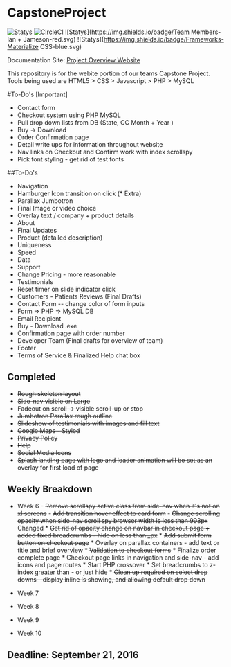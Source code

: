 # CapstoneProject

![Statys](https://img.shields.io/badge/Complete-35%25-orange.svg) [![CircleCI](https://img.shields.io/circleci/project/BrightFlair/PHP.Gt.svg?maxAge=2592000?style=flat-square)]()
![Statys](https://img.shields.io/badge/Team Members-Ian + Jameson-red.svg)
![Statys](https://img.shields.io/badge/Frameworks-Materialize CSS-blue.svg)

Documentation Site:
 [Project Overview Website](https://gorgonsmaze.github.io/CapstoneOverview/)
 
 This repository is for the webite portion of our teams Capstone Project.
 Tools being used are HTML5 > CSS > Javascript > PHP > MySQL

#To-Do's [Important]
* Contact form
* Checkout system using PHP MySQL
 * Pull drop down lists from DB (State, CC Month + Year )
* Buy -> Download
* Order Confirmation page
* Detail write ups for information throughout website
* Nav links on Checkout and Confirm work with index scrollspy
* Pick font styling - get rid of test fonts 

##To-Do's
* Navigation
 * Hamburger Icon transition on click (* Extra)
* Parallax Jumbotron
 * Final Image or video choice
 * Overlay text / company + product details
* About 
 * Final Updates 
* Product (detailed description)
 * Uniqueness
 * Speed
 * Data
 * Support
 * Change Pricing - more reasonable
* Testimonials
 * Reset timer on slide indicator click
 *  Customers - Patients Reviews (Final Drafts)
* Contact Form -- change color of form inputs
 * Form => PHP => MySQL DB 
 * Email Recipient 
* Buy - Download .exe
* Confirmation page with order number
* Developer Team (Final drafts for overview of team)
* Footer
 * Terms of Service & Finalized Help chat box 
 
## Completed
 - ~~Rough skeleton layout~~
 - ~~Side-nav visible on Large~~
 - ~~Fadeout on scroll -> visible scroll-up or stop~~
 - ~~Jumbotron Parallax rough outline~~
 - ~~Slideshow of testimonials with images and fill text~~
 - ~~Google Maps - Styled~~
 - ~~Privacy Policy~~
 - ~~Help~~
 - ~~Social Media Icons~~
 - ~~Splash landing page with logo and loader animation
    will be set as an overlay for first load of page~~

## Weekly Breakdown
* Week 6 - ~~Remove scrollspy active class from side-nav when it's not on xl screens~~
       -  ~~Add transition hover effect to card form~~
        - ~~Change scrolling opacity when side-nav scroll spy browser width is less than 993px~~ Changed
        * ~~Get rid of opacity change on navbar in checkout page + added fixed breadcrumbs - hide on less than _px~~
        * ~~Add submit form button on checkout page~~
        * Overlay on parallax containers - add text or title and brief overview
        * ~~Validation to checkout forms~~
        * Finalize order complete page
        * Checkout page links in navigation and side-nav - add icons and page routes
        * Start PHP crossover 
        * Set breadcrumbs to z-index greater than - or just hide
        * ~~Clean up required on select drop downs - display inline is showing, and allowing default drop down~~
        
        
* Week 7
* Week 8
* Week 9
* Week 10


## Deadline: September 21, 2016